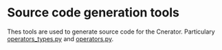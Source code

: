 # Source code generation tools

Thes tools are used to generate source code for the Cnerator.
Particulary [operators_types.py](../core/operators_types.py) and [operators.py](../core/operators.py).

